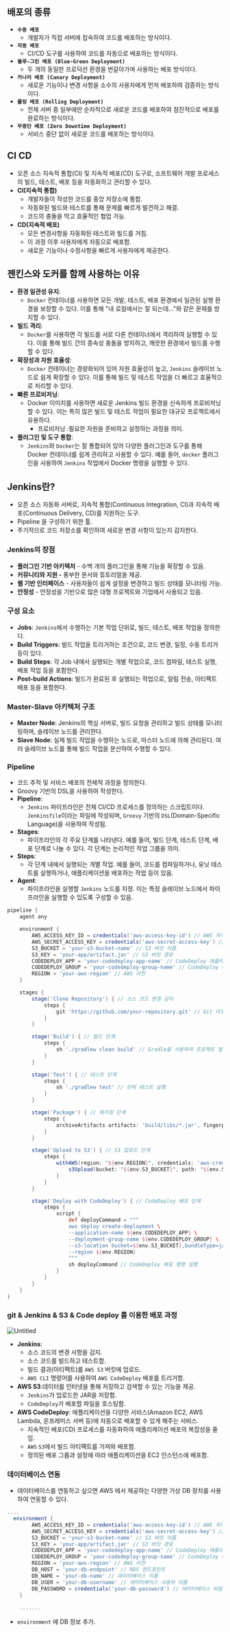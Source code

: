 ## 배포의 종류

- **`수동 배포`**
    - 개발자가 직접 서버에 접속하여 코드를 배포하는 방식이다.
- **`자동 배포`**
    - CI/CD 도구를 사용하여 코드를 자동으로 배포하는 방식이다.
- **`블루-그린 배포 (Blue-Green Deployment)`**
    - 두 개의 동일한 프로덕션 환경을 번갈아가며 사용하는 배포 방식이다.
- **`카나리 배포 (Canary Deployment)`**
    - 새로운 기능이나 변경 사항을 소수의 사용자에게 먼저 배포하여 검증하는 방식이다.
- **`롤링 배포 (Rolling Deployment)`**
    - 전체 서버 중 일부에만 순차적으로 새로운 코드를 배포하여 점진적으로 배포를 완료하는 방식이다.
- **`무중단 배포 (Zero Downtime Deployment)`**
    - 서비스 중단 없이 새로운 코드를 배포하는 방식이다.

## CI CD

- 오픈 소스 지속적 통합(CI) 및 지속적 배포(CD) 도구로, 소프트웨어 개발 프로세스의 빌드, 테스트, 배포 등을 자동화하고 관리할 수 있다.
- **CI(지속적 통합)**
    - 개발자들이 작성한 코드를 중앙 저장소에 통합.
    - 자동화된 빌드와 테스트를 통해 문제를 빠르게 발견하고 해결.
    - 코드의 충돌을 막고 효율적인 협업 가능.
- **CD(지속적 배포)**
    - 모든 변경사항을 자동화된 테스트와 빌드를 거침.
    - 이 과정 이후 사용자에게 자동으로 배포함.
    - 새로운 기능이나 수정사항을 빠르게 사용자에게 제공한다.
    

## 젠킨스와 도커를 함께 사용하는 이유

- **환경 일관성 유지**:
    - `Docker` 컨테이너를 사용하면 모든 개발, 테스트, 배포 환경에서 일관된 실행 환경을 보장할 수 있다. 이를 통해 "내 로컬에서는 잘 되는데..."와 같은 문제를 방지할 수 있다.
- **빌드 격리**:
    - `Docker`를 사용하면 각 빌드를 서로 다른 컨테이너에서 격리하여 실행할 수 있다. 이를 통해 빌드 간의 종속성 충돌을 방지하고, 깨끗한 환경에서 빌드를 수행할 수 있다.
- **확장성과 자원 효율성**:
    - `Docker` 컨테이너는 경량화되어 있어 자원 효율성이 높고, `Jenkins` 슬레이브 노드로 쉽게 확장할 수 있다. 이를 통해 빌드 및 테스트 작업을 더 빠르고 효율적으로 처리할 수 있다.
- **빠른 프로비저닝**:
    - Docker 이미지를 사용하면 새로운 Jenkins 빌드 환경을 신속하게 프로비저닝할 수 있다. 이는 특히 많은 빌드 및 테스트 작업이 필요한 대규모 프로젝트에서 유용하다.
        - 프로비저닝 :필요한 자원을 준비하고 설정하는 과정을 의미.
- **플러그인 및 도구 통합**:
    - `Jenkins`와 `Docker`는 잘 통합되어 있어 다양한 플러그인과 도구를 통해 Docker 컨테이너를 쉽게 관리하고 사용할 수 있다. 예를 들어, `docker` 플러그인을 사용하여 `Jenkins` 작업에서 Docker 명령을 실행할 수 있다.

## Jenkins란?

- 오픈 소스 자동화 서버로, 지속적 통합(Continuous Integration, CI)과 지속적 배포(Continuous Delivery, CD)를 지원하는 도구.
- Pipeline 을 구성하기 위한 툴.
- 주기적으로  코드 저장소를 확인하여 새로운 변경 사항이 있는지 감지한다.

### Jenkins의 장점

- **플러그인 기반 아키텍처** - 수백 개의 플러그인을 통해 기능을 확장할 수 있음.
- **커뮤니티와 지원 -** 풍부한 문서와 튜토리얼을 제공.
- **웹 기반 인터페이스** - 사용자들이 쉽게 설정을 변경하고 빌드 상태를 모니터링 가능.
- **안정성** - 안정성을 기반으로 많은 대형 프로젝트와 기업에서 사용되고 있음.

### 구성 요소

- **Jobs**: `Jenkins`에서 수행하는 기본 작업 단위로, 빌드, 테스트, 배포 작업을 정의한다.
- **Build Triggers**: 빌드 작업을 트리거하는 조건으로, 코드 변경, 일정, 수동 트리거 등이 있다.
- **Build Steps**: 각 Job 내에서 실행되는 개별 작업으로, 코드 컴파일, 테스트 실행, 배포 작업 등을 포함한다.
- **Post-build Actions**: 빌드가 완료된 후 실행되는 작업으로, 알림 전송, 아티팩트 배포 등을 포함한다.

### Master-Slave 아키텍처 구조

- **Master Node**: Jenkins의 핵심 서버로, 빌드 요청을 관리하고 빌드 상태를 모니터링하며, 슬레이브 노드를 관리한다.
- **Slave Node**: 실제 빌드 작업을 수행하는 노드로, 마스터 노드에 의해 관리된다. 여러 슬레이브 노드를 통해 빌드 작업을 분산하여 수행할 수 있다.

### Pipeline

- 코드 추적 및 서비스 배포의 전체적 과정을 정의한다.
- Groovy 기반의 DSL을 사용하여 작성한다.
- **Pipeline**:
    - `Jenkins` 파이프라인은 전체 CI/CD 프로세스를 정의하는 스크립트이다. `Jenkinsfile`이라는 파일에 작성되며, `Groovy` 기반의 `DSL`(Domain-Specific Language)을 사용하여 작성됨.
- **Stages**:
    - 파이프라인의 각 주요 단계를 나타낸다. 예를 들어, 빌드 단계, 테스트 단계, 배포 단계로 나눌 수 있다. 각 단계는 논리적인 작업 그룹을 의미.
- **Steps**:
    - 각 단계 내에서 실행되는 개별 작업. 예를 들어, 코드를 컴파일하거나, 유닛 테스트를 실행하거나, 애플리케이션을 배포하는 작업 등이 있음.
- **Agent**:
    - 파이프라인을 실행할 `Jenkins` 노드를 지정. 이는 특정 슬레이브 노드에서 파이프라인을 실행할 수 있도록 구성할 수 있음.

```groovy
pipeline {
    agent any

    environment {
        AWS_ACCESS_KEY_ID = credentials('aws-access-key-id') // AWS 자격 증명 설정
        AWS_SECRET_ACCESS_KEY = credentials('aws-secret-access-key') // AWS 자격 증명 설정
        S3_BUCKET = 'your-s3-bucket-name' // S3 버킷 이름
        S3_KEY = 'your-app/artifact.jar' // S3 버킷 경로
        CODEDEPLOY_APP = 'your-codedeploy-app-name' // CodeDeploy 애플리케이션 이름
        CODEDEPLOY_GROUP = 'your-codedeploy-group-name' // CodeDeploy 배포 그룹 이름
        REGION = 'your-aws-region' // AWS 리전
    }

    stages {
        stage('Clone Repository') { // 소스 코드 변경 감지
            steps {
                git 'https://github.com/your-repository.git' // Git 리포지토리에서 소스 코드 클론
            }
        }

        stage('Build') { // 빌드 단계
            steps {
                sh './gradlew clean build' // Gradle을 사용하여 프로젝트 빌드
            }
        }

        stage('Test') { // 테스트 단계
            steps {
                sh './gradlew test' // 단위 테스트 실행
            }
        }

        stage('Package') { // 패키징 단계
            steps {
                archiveArtifacts artifacts: 'build/libs/*.jar', fingerprint: true // 빌드 아티팩트 보관
            }
        }

        stage('Upload to S3') { // S3 업로드 단계
            steps {
                withAWS(region: "${env.REGION}", credentials: 'aws-credentials') { // AWS 설정
                    s3Upload(bucket: "${env.S3_BUCKET}", path: "${env.S3_KEY}", file: 'build/libs/*.jar') // S3에 파일 업로드
                }
            }
        }

        stage('Deploy with CodeDeploy') { // CodeDeploy 배포 단계
            steps {
                script {
                    def deployCommand = """
                    aws deploy create-deployment \
                    --application-name ${env.CODEDEPLOY_APP} \
                    --deployment-group-name ${env.CODEDEPLOY_GROUP} \
                    --s3-location bucket=${env.S3_BUCKET},bundleType=jar,key=${env.S3_KEY} \
                    --region ${env.REGION}
                    """
                    sh deployCommand // CodeDeploy 배포 명령 실행
                }
            }
        }
    }
}

```

### git & Jenkins & S3 & Code deploy 를 이용한 배포 과정

![Untitled](https://prod-files-secure.s3.us-west-2.amazonaws.com/ae7dbfcd-81ec-4e1a-a66e-93ee856e1f69/17a2c60c-d251-4282-a25e-6ba5b8a4823a/Untitled.png)

- **Jenkins**:
    - 소스 코드의 변경 사항을 감지.
    - 소스 코드를 빌드하고 테스트함.
    - 빌드 결과(아티팩트)를 `AWS S3` 버킷에 업로드.
    - `AWS CLI` 명령어를 사용하여 `AWS CodeDeploy` 배포를 트리거함.
- **AWS S3**:데이터를 인터넷을 통해 저장하고 검색할 수 있는 기능을 제공.
    - `Jenkins`가 업로드한 JAR을 저장함.
    - `CodeDeploy`가 배포할 파일을 호스팅함.
- **AWS CodeDeploy**: 애플리케이션을 다양한  서비스(Amazon EC2, AWS Lambda, 온프레미스 서버 등)에 자동으로 배포할 수 있게 해주는 서비스.
    - 지속적인 배포(CD) 프로세스를 자동화하여 애플리케이션 배포의 복잡성을 줄임.
    - `AWS` `S3`에서 빌드 아티팩트를 가져와 배포함.
    - 정의된 배포 그룹과 설정에 따라 애플리케이션을 EC2 인스턴스에 배포함.
    

### 데이터베이스 연동

- 데이터베이스를 연동하고 싶으면 AWS 에서 제공하는 다양한 가상 DB 장치를 사용하여 연동할 수 있다.

```groovy
....
  environment {
        AWS_ACCESS_KEY_ID = credentials('aws-access-key-id') // AWS 자격 증명 설정
        AWS_SECRET_ACCESS_KEY = credentials('aws-secret-access-key') // AWS 자격 증명 설정
        S3_BUCKET = 'your-s3-bucket-name' // S3 버킷 이름
        S3_KEY = 'your-app/artifact.jar' // S3 버킷 경로
        CODEDEPLOY_APP = 'your-codedeploy-app-name' // CodeDeploy 애플리케이션 이름
        CODEDEPLOY_GROUP = 'your-codedeploy-group-name' // CodeDeploy 배포 그룹 이름
        REGION = 'your-aws-region' // AWS 리전
        DB_HOST = 'your-db-endpoint' // RDS 엔드포인트
        DB_NAME = 'your-db-name' // 데이터베이스 이름
        DB_USER = 'your-db-username' // 데이터베이스 사용자 이름
        DB_PASSWORD = credentials('your-db-password') // 데이터베이스 비밀번호 (자격 증명 사용)
    }
    
    .......
```

- `environment` 에 DB 정보 추가.
